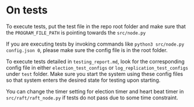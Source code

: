 # On tests

To execute tests, put the test file in the repo root folder and make sure that the `PROGRAM_FILE_PATH` is pointing towards the `src/node.py`

If you are executing tests by invoking commands like `python3 src/node.py config.json 0`, please make sure the config file is in the root folder.

To execute tests detailed in `testing_report.md`, look for the corresponding config file in either `election_test_configs` or `log_replication_test_configs` under `test` folder. Make sure you start the system using these config files so that system enters the desired state for testing upon starting.

You can change the timer setting for election timer and heart beat timer in `src/raft/raft_node.py` if tests do not pass due to some time constraint.

